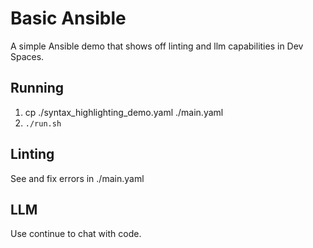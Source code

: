 # Basic Ansible

A simple Ansible demo that shows off linting and llm capabilities in Dev Spaces.

## Running

1. cp ./syntax_highlighting_demo.yaml ./main.yaml
2. `./run.sh`

## Linting

See and fix errors in ./main.yaml

## LLM

Use continue to chat with code.
